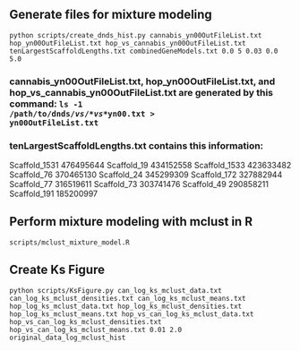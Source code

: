 ## Generate files for mixture modeling

<code>python scripts/create_dnds_hist.py cannabis_yn00OutFileList.txt hop_yn00OutFileList.txt hop_vs_cannabis_yn00OutFileList.txt tenLargestScaffoldLengths.txt combinedGeneModels.txt 0.0 5 0.03 0.0 5.0</code>

### cannabis_yn00OutFileList.txt, hop_yn00OutFileList.txt, and hop_vs_cannabis_yn00OutFileList.txt are generated by this command: <code>ls -1 /path/to/dnds/*_vs_*/*_vs_*yn00.txt > yn00OutFileList.txt</code>

### tenLargestScaffoldLengths.txt contains this information:
Scaffold_1531 476495644
Scaffold_19 434152558
Scaffold_1533 423633482
Scaffold_76 370465130
Scaffold_24 345299309
Scaffold_172 327882944
Scaffold_77 316519611
Scaffold_73 303741476
Scaffold_49 290858211
Scaffold_191 185200997


## Perform mixture modeling with mclust in R
<code>scripts/mclust_mixture_model.R</code>

## Create Ks Figure
<code>python scripts/KsFigure.py can_log_ks_mclust_data.txt can_log_ks_mclust_densities.txt can_log_ks_mclust_means.txt hop_log_ks_mclust_data.txt hop_log_ks_mclust_densities.txt hop_log_ks_mclust_means.txt hop_vs_can_log_ks_mclust_data.txt hop_vs_can_log_ks_mclust_densities.txt hop_vs_can_log_ks_mclust_means.txt 0.01 2.0 original_data_log_mclust_hist</code>